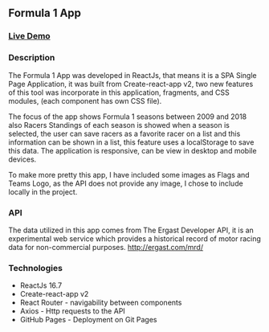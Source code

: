 <h2>Formula 1 App</h2>

<a href="https://thiagofazzi.github.io/f1-app/" target="_blank"><h3>Live Demo</h3></a>

<h3>Description</h3>
<p>The Formula 1 App was developed in ReactJs, that means it is a SPA Single Page Application, it was built from Create-react-app v2, two new features of this tool was incorporate in this application, fragments, and CSS modules, (each component has own CSS file).</p>

<p>The focus of the app shows Formula 1 seasons between 2009 and 2018 also  Racers Standings of each season is showed when a season is selected, the user can save racers as a favorite racer on a list and this information can be shown in a list, this feature uses a localStorage to save this data. The application is responsive, can be view in desktop and mobile devices.</p>

<p>To make more pretty this app, I have included some images as Flags and Teams Logo, as the API does not provide any image, I chose to include locally in the project.</p>

<h3>API</h3>
<p>The data utilized in this app comes from The Ergast Developer API, it is an experimental web service which provides a historical record of motor racing data for non-commercial purposes. <a href="http://ergast.com/mrd/" target="_blank">http://ergast.com/mrd/</a></p>

<h3>Technologies</h3>
<ul>
  <li>ReactJs 16.7</li>
  <li>Create-react-app v2</li>
  <li>React Router - navigability between components</li>
  <li>Axios - Http requests to the API</li>
  <li>GitHub Pages - Deployment on Git Pages</li>
</ul>
